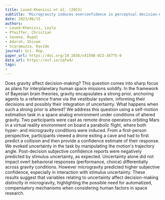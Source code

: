 ```yaml
---
title: Loued-Khenissi et al. (2023)
subtitle: 'Microgravity induces overconfidence in perceptual decision-making'
date: 2023/06/15
authors:
- Loued-Khenissi, Leyla
- Pfeiffer, Christian
- Saxena, Rupal
- Adarsh, Shivam
- Scaramuzza, Davide
journal: Sci. Rep.
paper_url: https://doi.org/10.1038/s41598-023-36775-0
data_url: https://osf.io/zqfw4/
tags:
- 
---
```


Does gravity affect decision-making? This question comes into sharp focus as plans for interplanetary human space missions solidify. In the framework of Bayesian brain theories, gravity encapsulates a strong prior, anchoring agents to a reference frame via the vestibular system, informing their decisions and possibly their integration of uncertainty. What happens when such a strong prior is altered? We address this question using a self-motion estimation task in a space analog environment under conditions of altered gravity. Two participants were cast as remote drone operators orbiting Mars in a virtual reality environment on board a parabolic flight, where both hyper- and microgravity conditions were induced. From a first-person perspective, participants viewed a drone exiting a cave and had to first predict a collision and then provide a confidence estimate of their response. We evoked uncertainty in the task by manipulating the motion's trajectory angle. Post-decision subjective confidence reports were negatively predicted by stimulus uncertainty, as expected. Uncertainty alone did not impact overt behavioral responses (performance, choice) differentially across gravity conditions. However microgravity predicted higher subjective confidence, especially in interaction with stimulus uncertainty. These results suggest that variables relating to uncertainty affect decision-making distinctly in microgravity, highlighting the possible need for automatized, compensatory mechanisms when considering human factors in space research.
